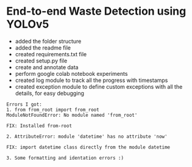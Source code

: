 # End-to-end Waste Detection using YOLOv5

- added the folder structure
- added the readme file
- created requirements.txt file
- created setup.py file
- create and annotate data
- perform google colab notebook experiments
- created log module to track all the progress with timestamps
- created exception module to define custom exceptions with all the details, for easy debugging

```
Errors I got: 
1. from from_root import from_root
ModuleNotFoundError: No module named 'from_root'

FIX: Installed from-root

2. AttributeError: module 'datetime' has no attribute 'now'

FIX: import datetime class directly from the module datetime

3. Some formatting and identation errors :)
```